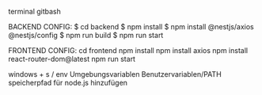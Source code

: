terminal gitbash

BACKEND CONFIG:
$ cd backend
$ npm install
$ npm install @nestjs/axios @nestjs/config
$ npm run build
$ npm run start

FRONTEND CONFIG:
cd frontend 
npm install
npm install axios
npm install react-router-dom@latest
npm run start

windows + s / env
Umgebungsvariablen
Benutzervariablen/PATH
speicherpfad für node.js hinzufügen
